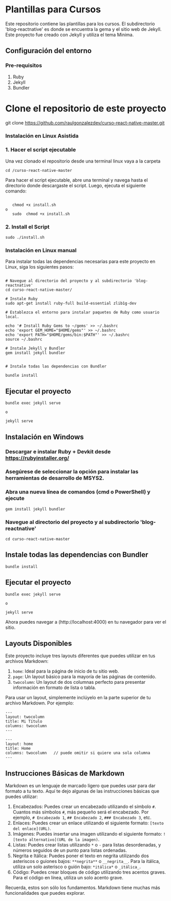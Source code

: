 # Plantillas para Cursos

Este repositorio contiene las plantillas para los cursos. El subdirectorio 'blog-reactnative' es donde se encuentra la gema y el sitio web de Jekyll.  Este proyecto fue creado con Jekyll y utiliza el tema Minima.

## Configuración del entorno

### Pre-requisitos

1. Ruby
2. Jekyll
3. Bundler



# Clone el repositorio de este proyecto
git clone https://github.com/raulgonzalezdev/curso-react-native-master.git


### Instalación en Linux Asistida

### 1. Hacer el script ejecutable

Una vez clonado el repositorio desde una terminal linux vaya a la carpeta 

```
cd /curso-react-native-master

```
Para hacer el script ejecutable, abre una terminal y navega hasta el directorio donde descargaste el script. Luego, ejecuta el siguiente comando:

```

   chmod +x install.sh
o 
   sudo  chmod +x install.sh

```

### 2. Install el Script

```
sudo ./install.sh
```


### Instalación en Linux manual

Para instalar todas las dependencias necesarias para este proyecto en Linux, siga los siguientes pasos:

```shell

# Navegue al directorio del proyecto y al subdirectorio 'blog-reactnative'
cd curso-react-native-master/

# Instale Ruby
sudo apt-get install ruby-full build-essential zlib1g-dev

# Establezca el entorno para instalar paquetes de Ruby como usuario local. 

echo '# Install Ruby Gems to ~/gems' >> ~/.bashrc
echo 'export GEM_HOME="$HOME/gems"' >> ~/.bashrc
echo 'export PATH="$HOME/gems/bin:$PATH"' >> ~/.bashrc
source ~/.bashrc

# Instale Jekyll y Bundler
gem install jekyll bundler


# Instale todas las dependencias con Bundler

bundle install

```
## Ejecutar el proyecto

```
bundle exec jekyll serve

o

jekyll serve

```

## Instalación en Windows

### Descargar e instalar Ruby + Devkit desde https://rubyinstaller.org/
### Asegúrese de seleccionar la opción para instalar las herramientas de desarrollo de MSYS2.


### Abra una nueva línea de comandos (cmd o PowerShell) y ejecute

```
gem install jekyll bundler
```

### Navegue al directorio del proyecto y al subdirectorio 'blog-reactnative'

```
cd curso-react-native-master
```

## Instale todas las dependencias con Bundler

```
bundle install

```

## Ejecutar el proyecto

```
bundle exec jekyll serve

o

jekyll serve

```

Ahora puedes navegar a (http://localhost:4000) en tu navegador para ver el sitio.

## Layouts Disponibles

Este proyecto incluye tres layouts diferentes que puedes utilizar en tus archivos Markdown:

1. `home`: Ideal para la página de inicio de tu sitio web.
2. `page`: Un layout básico para la mayoría de las páginas de contenido.
3. `twocolumn`: Un layout de dos columnas perfecto para presentar información en formato de lista o tabla.

Para usar un layout, simplemente inclúyelo en la parte superior de tu archivo Markdown. Por ejemplo:

```
---
layout: twocolumn
title: Mi Título
columns: twocolumn
---
```


```
---
layout: home
title: Home
columns: twocolumn   // puede omitir si quiere una sola columna
---
```

## Instrucciones Básicas de Markdown

Markdown es un lenguaje de marcado ligero que puedes usar para dar formato a tu texto. Aquí te dejo algunas de las instrucciones básicas que puedes utilizar:

1. Encabezados: Puedes crear un encabezado utilizando el símbolo `#`. Cuantos más símbolos `#`, más pequeño será el encabezado. Por ejemplo, `# Encabezado 1`, `## Encabezado 2`, `### Encabezado 3`, etc.
2. Enlaces: Puedes crear un enlace utilizando el siguiente formato: `[texto del enlace](URL)`.
3. Imágenes: Puedes insertar una imagen utilizando el siguiente formato: `![texto alternativo](URL de la imagen)`.
4. Listas: Puedes crear listas utilizando `*` o `-` para listas desordenadas, y números seguidos de un punto para listas ordenadas.
5. Negrita e Itálica: Puedes poner el texto en negrita utilizando dos asteriscos o guiones bajos: `**negrita**` o `__negrita__`. Para la itálica, utiliza un solo asterisco o guión bajo: `*itálica*` o `_itálica_`.
6. Código: Puedes crear bloques de código utilizando tres acentos graves. Para el código en línea, utiliza un solo acento grave.

Recuerda, estos son sólo los fundamentos. Markdown tiene muchas más funcionalidades que puedes explorar.

